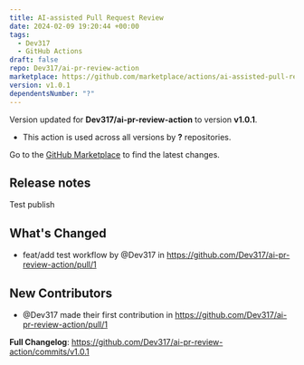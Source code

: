 ```yaml
---
title: AI-assisted Pull Request Review
date: 2024-02-09 19:20:44 +00:00
tags:
  - Dev317
  - GitHub Actions
draft: false
repo: Dev317/ai-pr-review-action
marketplace: https://github.com/marketplace/actions/ai-assisted-pull-request-review
version: v1.0.1
dependentsNumber: "?"
---
```



Version updated for **Dev317/ai-pr-review-action** to version **v1.0.1**.
- This action is used across all versions by **?** repositories.

Go to the [GitHub Marketplace](https://github.com/marketplace/actions/ai-assisted-pull-request-review) to find the latest changes.

## Release notes

Test publish

## What's Changed
* feat/add test workflow by @Dev317 in https://github.com/Dev317/ai-pr-review-action/pull/1

## New Contributors
* @Dev317 made their first contribution in https://github.com/Dev317/ai-pr-review-action/pull/1

**Full Changelog**: https://github.com/Dev317/ai-pr-review-action/commits/v1.0.1
